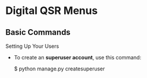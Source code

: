 Digital QSR Menus
=====



Basic Commands
--------------

Setting Up Your Users

* To create an **superuser account**, use this command:

    $ python manage.py createsuperuser


